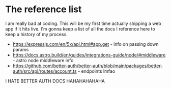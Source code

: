 # The reference list

I am really bad at coding. This will be my first time actually shipping a web app if it hits live. I'm gonna keep a list of all the docs I reference here to keep a history of my process.

-   https://expressjs.com/en/5x/api.html#app.get - info on passing down params
-   https://docs.astro.build/en/guides/integrations-guide/node/#middleware - astro node middleware info
-   https://github.com/better-auth/better-auth/blob/main/packages/better-auth/src/api/routes/account.ts - endpoints lmfao

I HATE BETTER AUTH DOCS HAHAHAHAHAHA
